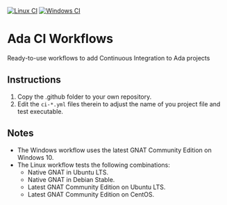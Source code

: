 [![Linux CI](https://github.com/mosteo/Ada_CI_Workflows/workflows/CI%20Linux/badge.svg)](https://github.com/mosteo/Ada_CI_Workflows/actions)
[![Windows CI](https://github.com/mosteo/Ada_CI_Workflows/workflows/CI%20Windows/badge.svg)](https://github.com/mosteo/Ada_CI_Workflows/actions)

# Ada CI Workflows
Ready-to-use workflows to add Continuous Integration to Ada projects

## Instructions
1. Copy the .github folder to your own repository. 
1. Edit the `ci-*.yml` files therein to adjust the name of you project file and test executable.

## Notes
- The Windows workflow uses the latest GNAT Community Edition on Windows 10.
- The Linux workflow tests the following combinations:
   - Native GNAT in Ubuntu LTS.
   - Native GNAT in Debian Stable.
   - Latest GNAT Community Edition on Ubuntu LTS.
   - Latest GNAT Community Edition on CentOS.
